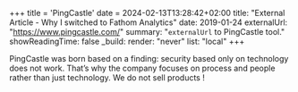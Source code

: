 +++
title = 'PingCastle'
date = 2024-02-13T13:28:42+02:00
title: "External Article - Why I switched to Fathom Analytics"
date: 2019-01-24
externalUrl: "https://www.pingcastle.com/"
summary: "`externalUrl` to PingCastle tool."
showReadingTime: false
_build:
  render: "never"
  list: "local"
+++

PingCastle was born based on a finding: security based only on technology does not work. That’s why the company focuses on process and people rather than just technology. We do not sell products !